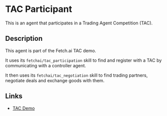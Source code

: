 # TAC Participant

This is an agent that participates in a Trading Agent Competition (TAC).

## Description

This agent is part of the Fetch.ai TAC demo.

It uses its `fetchai/tac_participation` skill to find and register with a TAC by communicating with a controller agent.

It then uses its `fetchai/tac_negotiation` skill to find trading partners, negotiate deals and exchange goods with them.

## Links

- <a href="https://docs.fetch.ai/aea/tac-skills-contract/" target="_blank">TAC Demo</a>
